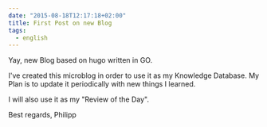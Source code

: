 ```yaml
---
date: "2015-08-18T12:17:18+02:00"
title: First Post on new Blog
tags:
  - english
---
```


Yay, new Blog based on hugo written in GO.


I've created this microblog in order to use it as my Knowledge Database.
My Plan is to update it periodically with new things I learned. 

I will also use it as my "Review of the Day".

Best regards,
Philipp
